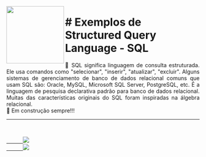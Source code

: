 <p><img src="https://user-images.githubusercontent.com/63436406/128051536-db6e68a8-c65d-4371-8488-32871461c65f.png" align="left" height="150px" width="150px">
   <h1># Exemplos de Structured Query Language - SQL</h1> 
   <p align="justify">🚀 SQL significa linguagem de consulta estruturada. Ele usa comandos como "selecionar", "inserir", "atualizar", "excluir". Alguns sistemas de gerenciamento de banco de dados relacional comuns que usam SQL são: Oracle, MySQL, Microsoft SQL Server, PostgreSQL, etc. É a linguagem de pesquisa declarativa padrão para banco de dados relacional. Muitas das características originais do SQL foram inspiradas na álgebra relacional.<br>🚧 Em construção sempre!!!</p></p>

---

<br>
   <code><a href="https:/discord.com">
      <img src="https://img.shields.io/badge/Léo Albergaria%20-%237289DA.svg?&style=for-the-badge&logo=discord&logoColor=white" /></a></code>
   <code><a href="https://www.linkedin.com/in/adm-leo-albergaria/">
      <img src="https://img.shields.io/badge/linkedin%20-%230077B5.svg?&style=for-the-badge&logo=linkedin&logoColor=white" /></a></code>
<br>     

